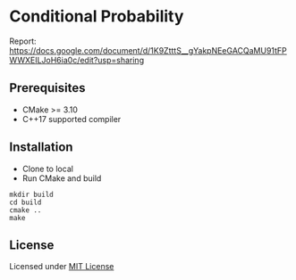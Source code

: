 # Conditional Probability

Report: https://docs.google.com/document/d/1K9ZtttS__gYakpNEeGACQaMU91tFPWWXEILJoH6ia0c/edit?usp=sharing

## Prerequisites

- CMake >= 3.10
- C++17 supported compiler

## Installation

- Clone to local
- Run CMake and build

```
mkdir build
cd build
cmake ..
make
```

## License

Licensed under [MIT License](LICENSE)

